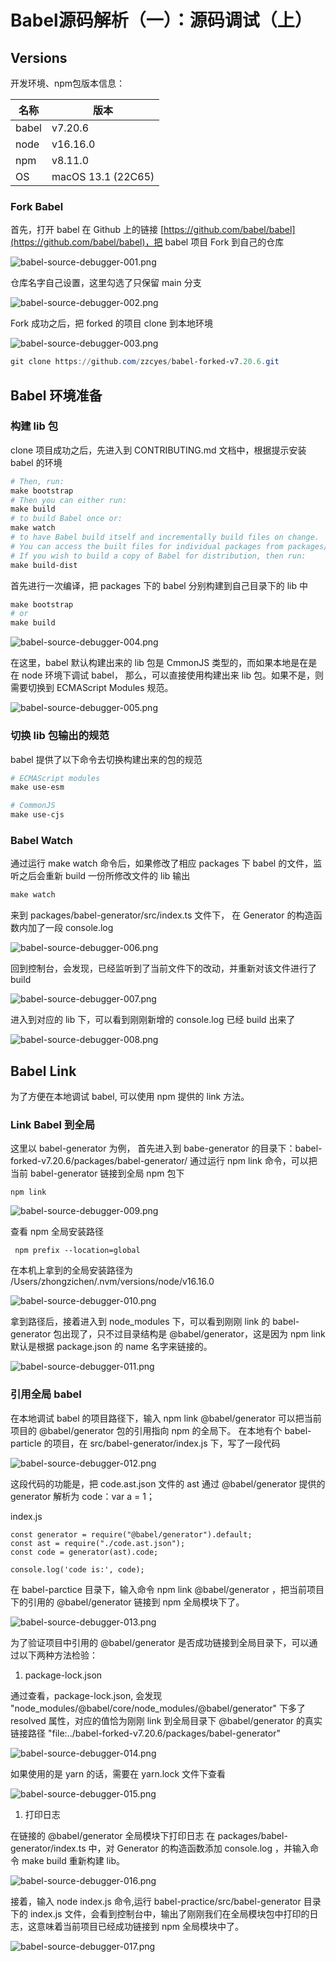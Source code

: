 # Babel源码解析（一）：源码调试（上）

## Versions
开发环境、npm包版本信息：

| 名称 | 版本 |
| --- | --- |
| babel | v7.20.6 |
| node | v16.16.0 |
| npm | v8.11.0 |
| OS | macOS 13.1 (22C65) |

### Fork Babel 

首先，打开 babel 在 Github 上的链接 [https://github.com/babel/babel](https://github.com/babel/babel)，把 babel 项目 Fork 到自己的仓库

![babel-source-debugger-001.png](../images/babel-source-debugger-001.png)

仓库名字自己设置，这里勾选了只保留 main 分支

![babel-source-debugger-002.png](../images/babel-source-debugger-002.png)


Fork 成功之后，把 forked 的项目 clone 到本地环境 

![babel-source-debugger-003.png](../images/babel-source-debugger-003.png)


```powershell
git clone https://github.com/zzcyes/babel-forked-v7.20.6.git
```

## Babel 环境准备

### 构建 lib 包

clone 项目成功之后，先进入到 CONTRIBUTING.md 文档中，根据提示安装 babel 的环境

```powershell
# Then, run:
make bootstrap 
# Then you can either run:
make build 
# to build Babel once or:
make watch 
# to have Babel build itself and incrementally build files on change.
# You can access the built files for individual packages from packages/<package-name>/lib.
# If you wish to build a copy of Babel for distribution, then run:
make build-dist
```

首先进行一次编译，把 packages 下的 babel 分别构建到自己目录下的 lib 中  

```powershell
make bootstrap
# or
make build 
```

![babel-source-debugger-004.png](../images/babel-source-debugger-004.png)

在这里，babel 默认构建出来的 lib 包是 CmmonJS 类型的，而如果本地是在是在 node 环境下调试 babel， 那么，可以直接使用构建出来 lib 包。如果不是，则需要切换到 ECMAScript Modules 规范。

![babel-source-debugger-005.png](../images/babel-source-debugger-005.png)

### 切换 lib 包输出的规范

babel 提供了以下命令去切换构建出来的包的规范

```powershell
# ECMAScript modules
make use-esm 

# CommonJS
make use-cjs
```

### Babel Watch

通过运行 make watch 命令后，如果修改了相应 packages 下 babel 的文件，监听之后会重新 build 一份所修改文件的 lib 输出

```powershell
make watch
```

来到 packages/babel-generator/src/index.ts 文件下， 在 Generator 的构造函数内加了一段 console.log

![babel-source-debugger-006.png](../images/babel-source-debugger-006.png)

回到控制台，会发现，已经监听到了当前文件下的改动，并重新对该文件进行了 build

![babel-source-debugger-007.png](../images/babel-source-debugger-007.png)

进入到对应的 lib 下，可以看到刚刚新增的 console.log 已经 build 出来了

![babel-source-debugger-008.png](../images/babel-source-debugger-008.png)

## Babel Link

为了方便在本地调试 babel, 可以使用 npm 提供的 link 方法。

### Link Babel 到全局

这里以 babel-generator 为例， 首先进入到 babe-generator 的目录下：babel-forked-v7.20.6/packages/babel-generator/
通过运行 npm link 命令，可以把当前 babel-generator 链接到全局 npm 包下

```shell
npm link
```

![babel-source-debugger-009.png](../images/babel-source-debugger-009.png)

查看 npm 全局安装路径

```shell
 npm prefix --location=global
```

在本机上拿到的全局安装路径为 /Users/zhongzichen/.nvm/versions/node/v16.16.0 

![babel-source-debugger-010.png](../images/babel-source-debugger-010.png)


拿到路径后，接着进入到 node_modules 下，可以看到刚刚 link 的 babel-generator 包出现了，只不过目录结构是 @babel/generator，这是因为 npm link 默认是根据 package.json 的 name 名字来链接的。 

![babel-source-debugger-011.png](../images/babel-source-debugger-011.png)

### 引用全局 babel 

在本地调试 babel 的项目路径下，输入 npm link @babel/generator 可以把当前项目的 @babel/generator  包的引用指向 npm 的全局下。
在本地有个 babel-particle 的项目，在 src/babel-generator/index.js 下，写了一段代码

![babel-source-debugger-012.png](../images/babel-source-debugger-012.png)

这段代码的功能是，把 code.ast.json 文件的 ast 通过 @babel/generator 提供的 generator 解析为 code：var a = 1；

index.js

```shell
const generator = require("@babel/generator").default;
const ast = require("./code.ast.json");
const code = generator(ast).code;

console.log('code is:', code);
```

在 babel-parctice 目录下，输入命令 npm link @babel/generator ，把当前项目下的引用的 @babel/generator 链接到 npm 全局模块下了。

![babel-source-debugger-013.png](../images/babel-source-debugger-013.png)

为了验证项目中引用的  @babel/generator  是否成功链接到全局目录下，可以通过以下两种方法检验：

1. package-lock.json

通过查看，package-lock.json, 会发现 "node_modules/@babel/core/node_modules/@babel/generator" 下多了 resolved 属性，对应的值恰为刚刚 link 到全局目录下 @babel/generator  的真实链接路径  "file:../babel-forked-v7.20.6/packages/babel-generator"

![babel-source-debugger-014.png](../images/babel-source-debugger-014.png)

如果使用的是 yarn 的话，需要在 yarn.lock 文件下查看

![babel-source-debugger-015.png](../images/babel-source-debugger-015.png)

1. 打印日志

在链接的 @babel/generator 全局模块下打印日志
在 packages/babel-generator/index.ts 中，对 Generator 的构造函数添加 console.log ，并输入命令 make build 重新构建 lib。

![babel-source-debugger-016.png](../images/babel-source-debugger-016.png)

接着，输入 node index.js 命令,运行 babel-practice/src/babel-generator 目录下的 index.js 文件，会看到控制台中，输出了刚刚我们在全局模块包中打印的日志，这意味着当前项目已经成功链接到 npm 全局模块中了。 

![babel-source-debugger-017.png](../images/babel-source-debugger-017.png)
